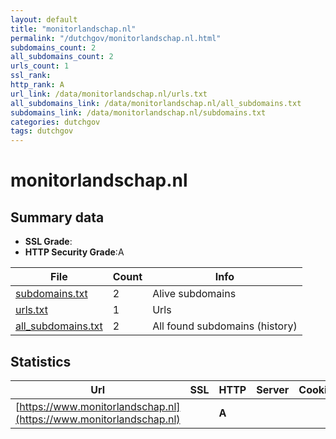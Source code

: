 ```yaml
---
layout: default
title: "monitorlandschap.nl"
permalink: "/dutchgov/monitorlandschap.nl.html"
subdomains_count: 2
all_subdomains_count: 2
urls_count: 1
ssl_rank: 
http_rank: A
url_link: /data/monitorlandschap.nl/urls.txt
all_subdomains_link: /data/monitorlandschap.nl/all_subdomains.txt
subdomains_link: /data/monitorlandschap.nl/subdomains.txt
categories: dutchgov
tags: dutchgov
---
```



# monitorlandschap.nl
## Summary data


 - **SSL Grade**:
 - **HTTP Security Grade**:A


| File       | Count | Info |
|------------|-------|------|
|[subdomains.txt](/DutchGovScope/data/monitorlandschap.nl/subdomains.txt)|2|Alive subdomains|
|[urls.txt](/DutchGovScope/data/monitorlandschap.nl/urls.txt)|1|Urls|
|[all_subdomains.txt](/DutchGovScope/data/monitorlandschap.nl/all_subdomains.txt)|2|All found subdomains (history)|


## Statistics


| Url | SSL | HTTP | Server | Cookie | HSTS | CORS | CTO | CSP | XFO | XXP | RP |FP| Tech |Title |
|--------|-------|-------|------|------|------|------|------|------|------|------|------|------|------|------|
|[https://www.monitorlandschap.nl](https://www.monitorlandschap.nl)| | **A**|| |:white_check_mark: | | | :white_check_mark:| | | :white_check_mark: | |HSTS|Monitor Landscha...|

